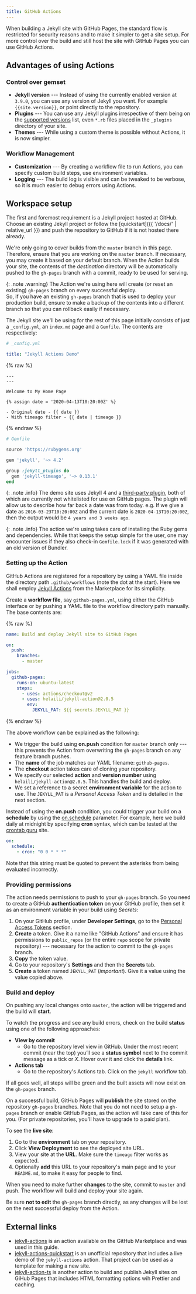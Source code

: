 ```yaml
---
title: GitHub Actions
---
```


When building a Jekyll site with GitHub Pages, the standard flow is restricted for security reasons
and to make it simpler to get a site setup. For more control over the build and still host the site
with GitHub Pages you can use GitHub Actions.

## Advantages of using Actions

### Control over gemset

- **Jekyll version** --- Instead of using the currently enabled version at `3.9.0`, you can use any
  version of Jekyll you want. For example `{{site.version}}`, or point directly to the repository.
- **Plugins** --- You can use any Jekyll plugins irrespective of them being on the
  [supported versions][ghp-whitelist] list, even `*.rb` files placed in the `_plugins` directory
  of your site.
- **Themes** --- While using a custom theme is possible without Actions, it is now simpler.

### Workflow Management

- **Customization** --- By creating a workflow file to run Actions, you can specify custom build
  steps, use environment variables.
- **Logging** --- The build log is visible and can be tweaked to be verbose, so it is much easier to
  debug errors using Actions.

## Workspace setup

The first and foremost requirement is a Jekyll project hosted at GitHub. Choose an existing Jekyll
project or follow the [quickstart]({{ '/docs/' | relative_url }}) and push the repository to GitHub
if it is not hosted there already.

We're only going to cover builds from the `master` branch in this page. Therefore, ensure that you
are working on the `master` branch. If necessary, you may create it based on your default branch.
When the Action builds your site, the contents of the _destination_ directory will be automatically
pushed to the `gh-pages` branch with a commit, ready to be used for serving.

{: .note .warning}
The Action we're using here will create (or reset an existing) `gh-pages` branch on every successful
deploy.<br/> So, if you have an existing `gh-pages` branch that is used to deploy your production
build, ensure to make a backup of the contents into a different branch so that you can rollback
easily if necessary.

The Jekyll site we'll be using for the rest of this page initially consists of just a `_config.yml`,
an `index.md` page and a `Gemfile`. The contents are respectively:

```yaml
# _config.yml

title: "Jekyll Actions Demo"
```

{% raw %}

```liquid
---
---

Welcome to My Home Page

{% assign date = '2020-04-13T10:20:00Z' %}

- Original date - {{ date }}
- With timeago filter - {{ date | timeago }}
```

{% endraw %}

```ruby
# Gemfile

source 'https://rubygems.org'

gem 'jekyll', '~> 4.2'

group :jekyll_plugins do
  gem 'jekyll-timeago', '~> 0.13.1'
end
```

{: .note .info}
The demo site uses Jekyll 4 and a [third-party plugin][timeago-plugin], both of which are currently
not whitelisted for use on GitHub pages. The plugin will allow us to describe how far back a date
was from today. e.g. If we give a date as `2016-03-23T10:20:00Z` and the current date is
`2020-04-13T10:20:00Z`, then the output would be `4 years and 3 weeks ago`.

{: .note .info}
The action we're using takes care of installing the Ruby gems and dependencies. While that keeps
the setup simple for the user, one may encounter issues if they also check-in `Gemfile.lock` if it
was generated with an old version of Bundler.

### Setting up the Action

GitHub Actions are registered for a repository by using a YAML file inside the directory path
`.github/workflows` (note the dot at the start). Here we shall employ
[Jekyll Actions][jekyll-actions] from the Marketplace for its simplicity.

Create a **workflow file**, say `github-pages.yml`, using either the GitHub interface or by pushing
a YAML file to the workflow directory path manually. The base contents are:

{% raw %}

```yaml
name: Build and deploy Jekyll site to GitHub Pages

on:
  push:
    branches:
      - master

jobs:
  github-pages:
    runs-on: ubuntu-latest
    steps:
      - uses: actions/checkout@v2
      - uses: helaili/jekyll-action@2.0.5
        env:
          JEKYLL_PAT: ${{ secrets.JEKYLL_PAT }}
```

{% endraw %}

The above workflow can be explained as the following:

- We trigger the build using **on.push** condition for `master` branch only --- this prevents
  the Action from overwriting the `gh-pages` branch on any feature branch pushes.
- The **name** of the job matches our YAML filename: `github-pages`.
- The **checkout** action takes care of cloning your repository.
- We specify our selected **action** and **version number** using `helaili/jekyll-action@2.0.5`.
  This handles the build and deploy.
- We set a reference to a secret **environment variable** for the action to use. The `JEKYLL_PAT`
  is a _Personal Access Token_ and is detailed in the next section.

Instead of using the **on.push** condition, you could trigger your build on a **schedule** by
using the [on.schedule] parameter. For example, here we build daily at midnight by specifying
**cron** syntax, which can be tested at the [crontab guru] site.

```yaml
on:
  schedule:
    - cron: "0 0 * * *"
```

Note that this string must be quoted to prevent the asterisks from being evaluated incorrectly.

[on.schedule]: https://help.github.com/en/actions/reference/workflow-syntax-for-github-actions#onschedule
[crontab guru]: https://crontab.guru/

### Providing permissions

The action needs permissions to push to your `gh-pages` branch. So you need to create a GitHub
**authentication token** on your GitHub profile, then set it as an environment variable in your
build using _Secrets_:

1. On your GitHub profile, under **Developer Settings**, go to the [Personal Access Tokens][tokens]
   section.
2. **Create** a token. Give it a name like "GitHub Actions" and ensure it has permissions to
   `public_repos` (or the entire `repo` scope for private repository) --- necessary for the action
   to commit to the `gh-pages` branch.
3. **Copy** the token value.
4. Go to your repository's **Settings** and then the **Secrets** tab.
5. **Create** a token named `JEKYLL_PAT` (_important_). Give it a value using the value copied
   above.

### Build and deploy

On pushing any local changes onto `master`, the action will be triggered and the build will
**start**.

To watch the progress and see any build errors, check on the build **status** using one of the
following approaches:

- **View by commit**
  - Go to the repository level view in GitHub. Under the most recent commit (near the top) you’ll
    see a **status symbol** next to the commit message as a tick or _X_. Hover over it and click
    the **details** link.
- **Actions tab**
  - Go to the repository's Actions tab. Click on the `jekyll` workflow tab.

If all goes well, all steps will be green and the built assets will now exist on the `gh-pages`
branch.

On a successful build, GitHub Pages will **publish** the site stored on the repository `gh-pages`
branches. Note that you do not need to setup a `gh-pages` branch or enable GitHub Pages, as the
action will take care of this for you.
(For private repositories, you'll have to upgrade to a paid plan).

To see the **live site**:

1. Go to the **environment** tab on your repository.
2. Click **View Deployment** to see the deployed site URL.
3. View your site at the **URL**. Make sure the `timeago` filter works as expected.
4. Optionally **add** this URL to your repository's main page and to your `README.md`, to make it
   easy for people to find.

When you need to make further **changes** to the site, commit to `master` and push. The workflow
will build and deploy your site again.

Be sure **not to edit** the `gh-pages` branch directly, as any changes will be lost on the next
successful deploy from the Action.

## External links

- [jekyll-actions] is an action available on the GitHub Marketplace and was used in this guide.
- [jekyll-actions-quickstart] is an unofficial repository that includes a live demo of the
  `jekyll-actions` action. That project can be used as a template for making a new site.
- [jekyll-action-ts] is another action to build and publish Jekyll sites on GiHub Pages that includes HTML formatting options wih Prettier and caching.

[ghp-whitelist]: https://pages.github.com/versions/
[timeago-plugin]: https://rubygems.org/gems/jekyll-timeago
[tokens]: https://github.com/settings/tokens
[jekyll-actions]: https://github.com/marketplace/actions/jekyll-actions
[jekyll-actions-quickstart]: https://github.com/MichaelCurrin/jekyll-actions-quickstart
[jekyll-action-ts]: https://github.com/limjh16/jekyll-action-ts
